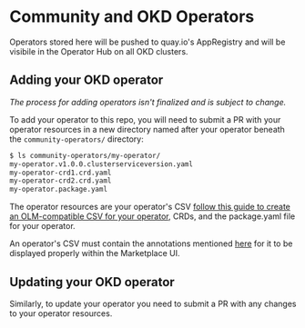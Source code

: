 # Community and OKD Operators

Operators stored here will be pushed to quay.io's AppRegistry and will be visibile in the Operator Hub on all OKD clusters.

## Adding your OKD operator

*The process for adding operators isn't finalized and is subject to change.*

To add your operator to this repo, you will need to submit a PR with your operator resources in a new directory named after your operator beneath the `community-operators/` directory:

```bash
$ ls community-operators/my-operator/
my-operator.v1.0.0.clusterserviceversion.yaml
my-operator-crd1.crd.yaml
my-operator-crd2.crd.yaml
my-operator.package.yaml
```

The operator resources are your operator's CSV [follow this guide to create an OLM-compatible CSV for your operator](https://github.com/operator-framework/operator-lifecycle-manager/blob/master/Documentation/design/building-your-csv.md), CRDs, and the package.yaml file for your operator.

An operator's CSV must contain the annotations mentioned [here](https://github.com/operator-framework/community-operators/blob/master/docs/marketplace-required-csv-annotations.md) for it to be displayed properly within the Marketplace UI.

## Updating your OKD operator

Similarly, to update your operator you need to submit a PR with any changes to your operator resources.
